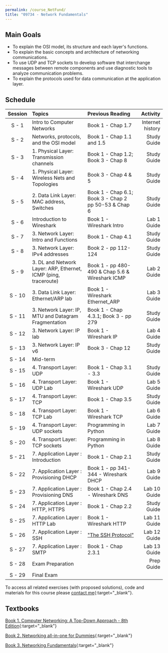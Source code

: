 ```yaml
---
permalink: /course_NetFund/
title: "09734 - Network Fundamentals"
---
```

## Main Goals

- To explain the OSI model, its structure and each layer's functions.
- To explain the basic concepts and architecture of networking communications.
- To use UDP and TCP sockets to develop software that interchange messages between remote components and use diagnostic tools to analyze communication problems.
- To explain the protocols used for data communication at the application layer. 

## Schedule

|     Session      | Topics                                                          | Previous Reading                                           |         Activity |
|:----------------:|:----------------------------------------------------------------|:-----------------------------------------------------------|-----------------:|
|      S - 1       | Intro to Computer Networks                                      | Book 1 - Chap 1.7                                          | Internet history |
|      S - 2       | Networks, protocols, and the OSI model                          | Book 1 - Chap 1.1 and 1.5                                  |      Study Guide |
|      S - 3       | 1. Physical Layer: Transmission channels                        | Book 1 - Chap 1.2; Book 3 - Chap 8                         |      Study Guide |
|      S - 4       | 1. Physical Layer: Wireless Nets and Topologies                 | Book 3 - Chap 4 & 5                                        |      Study Guide |
|      S - 5       | 2. Data Link Layer: MAC address, Switches                       | Book 1 - Chap 6.1; Book 3 - Chap 2 pp 50-53 & Chap 6       |      Study Guide |
|      S - 6       | Introduction to Wireshark                                       | Book 1 - Wireshark Intro                                   |      Lab 1 Guide |
|      S - 7       | 3. Network Layer: Intro and Functions                           | Book 1 - Chap 4.1                                          |      Study Guide |
|      S - 8       | 3. Network Layer: IPv4 addresses                                | Book 2 - pp 112-124                                        |      Study Guide |
|      S - 9       | 3. DL and Network Layer: ARP, Ethernet, ICMP (ping, traceroute) | Book 1 - pp 480- 490 & Chap 5.6 & Wireshark ICMP           |      Lab 2 Guide |
|      S - 10      | 3. Data Link Layer: Ethernet/ARP lab                            | Book 1 - Wireshark Ethernet_ARP                            |      Lab 3 Guide |
|      S - 11      | 3. Network Layer: IP, MTU and Datagram Fragmentation            | Book 1 - Chap 4.3.1; Book 3 - pp 279                       |      Study Guide |
|      S - 12      | 3. Network Layer: IP lab                                        | Book 1 - Wireshark IP                                      |      Lab 4 Guide |
|      S - 13      | 3. Network Layer: IP v6                                         | Book 3 - Chap 12                                           |      Study Guide |
|      S - 14      | Mid-term                                                        |                                                            |                  |
|      S - 15      | 4. Transport Layer: UDP                                         | Book 1 - Chap 3.1 - 3.3                                    |      Study Guide |
|      S - 16      | 4. Transport Layer: UDP Lab                                     | Book 1 - Wireshark UDP                                     |      Lab 5 Guide |
|      S - 17      | 4. Transport Layer: TCP                                         | Book 1 - Chap 3.5                                          |      Study Guide |
|      S - 18      | 4. Transport Layer: TCP Lab                                     | Book 1 - Wireshark TCP                                     |      Lab 6 Guide |
|      S - 19      | 4. Transport Layer: UDP sockets                                 | Programming in Python                                      |      Lab 7 Guide |
|      S - 20      | 4. Transport Layer: TCP sockets                                 | Programming in Python                                      |      Lab 8 Guide |
|      S - 21      | 7. Application Layer : Introduction                             | Book 1 - Chap 2.1                                          |      Study Guide |
|      S - 22      | 7. Application Layer : Provisioning DHCP                        | Book 1 - pp 341-344 - Wireshark DHCP                       |      Lab 9 Guide |
|      S - 23      | 7. Application Layer : Provisioning DNS                         | Book 1 - Chap 2.4 - Wireshark DNS                          |     Lab 10 Guide |
|      S - 24      | 7. Application Layer : HTTP, HTTPS                              | Book 1 - Chap 2.2                                          |      Study Guide |
|      S - 25      | 7. Application Layer : HTTP Lab                                 | Book 1 - Wireshark HTTP                                    |     Lab 11 Guide |               
|      S - 26      | 7. Application Layer : SSH                                      | ["The SSH Protocol"](http://www.sfu.ca/~dgnapier/ssha.pdf) |     Lab 12 Guide |
|      S - 27      | 7. Application Layer : SMTP                                     | Book 1 - Chap 2.3.1                                        |     Lab 13 Guide |
|      S - 28      | Exam Preparation                                                |                                                            |       Prep Guide |
|      S - 29      | Final Exam                                                      |                                                            |                  |


To access all related exercises (with proposed solutions), code and materials for this course please [contact me](https://forms.gle/63NYpG1siX6E4KGj8){:target="_blank"}.

## Textbooks

[Book 1. Computer Networking: A Top-Down Approach - 8th Edition](https://gaia.cs.umass.edu/kurose_ross/index.php){:target="_blank"}

[Book 2. Networking all-in-one for Dummies](https://www.wiley.com/en-us/Networking+All+in+One+For+Dummies%2C+7th+Edition-p-9781119471622){:target="_blank"}

[Book 3. Networking Fundamentals](https://www.packtpub.com/product/networking-fundamentals/9781838643508){:target="_blank"}
